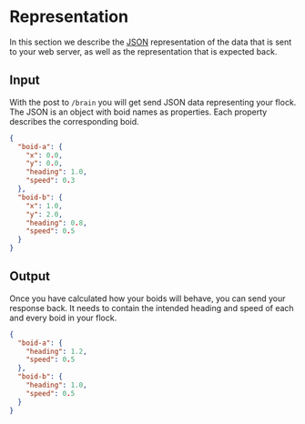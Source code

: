 # Representation
In this section we describe the [JSON](https://www.json.org/) representation of
the data that is sent to your web server, as well as the representation that is
expected back.

## Input
With the post to `/brain` you will get send JSON data representing your flock.
The JSON is an object with boid names as properties. Each property describes the
corresponding boid.

```JSON
{
  "boid-a": {
    "x": 0.0,
    "y": 0.0,
    "heading": 1.0,
    "speed": 0.3
  },
  "boid-b": {
    "x": 1.0,
    "y": 2.0,
    "heading": 0.8,
    "speed": 0.5
  }
}
```

## Output
Once you have calculated how your boids will behave, you can send your response
back. It needs to contain the intended heading and speed of each and every boid
in your flock.

```JSON
{
  "boid-a": {
    "heading": 1.2,
    "speed": 0.5
  },
  "boid-b": {
    "heading": 1.0,
    "speed": 0.5
  }
}
```

